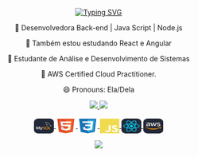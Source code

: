 <p align="center">
  <a href="https://git.io/typing-svg">
    <img src="https://readme-typing-svg.demolab.com?font=Fira+Code&weight=600&size=20&pause=1000&color=ffffff&random=false&width=435&height=40&lines=Ol%C3%A1%2C+eu+sou+Marcia+Escol%C3%A1stico!+%F0%9F%92%BB" alt="Typing SVG">

  </a>
</p>

<div align="center">

 🔭 Desenvolvedora Back-end | Java Script | Node.js
 
🌱 Também estou estudando React e Angular

💬 Estudante de Análise e Desenvolvimento de Sistemas

📌 AWS Certified Cloud Practitioner.
 
😄 Pronouns: Ela/Dela
</div>

<div align="center">
   <a href="https://github.com/MEscola">
  <img height="180em" src="https://github-readme-stats.vercel.app/api?username=MEscola&show_icons=true&theme=radical" />
  <img height="180em" src="https://github-readme-stats.vercel.app/api/top-langs/?username=MEscola&layout=compact&theme=radical" />
</div>

  <div style="display: inline_block" align="center"><br>
  <img align="center" alt="MySQL" height="30" width="40" src="https://raw.githubusercontent.com/tandpfun/skill-icons/65dea6c4eaca7da319e552c09f4cf5a9a8dab2c8/icons/MySQL-Dark.svg">
  <img align="center" alt="HTML" height="30" width="40" src="https://raw.githubusercontent.com/devicons/devicon/master/icons/html5/html5-original.svg">
  <img align="center" alt="CSS" height="30" width="40" src="https://raw.githubusercontent.com/devicons/devicon/master/icons/css3/css3-original.svg">
  <img align="center" alt="Js" height="30" width="40" src="https://raw.githubusercontent.com/devicons/devicon/master/icons/javascript/javascript-plain.svg">
  <img align="center" alt="AWS" height="30" width="40" src="https://github.com/tandpfun/skill-icons/blob/main/icons/React-Dark.svg">
  <img align="center" alt="AWS" height="30" width="40" src="https://github.com/tandpfun/skill-icons/blob/main/icons/AWS-Dark.svg">

</div>

<p></p>
  <div align="center"> 
  <a href="https://www.linkedin.com/in/marcia-escolastico-44882436/"><img src="https://img.shields.io/badge/-LinkedIn-%230077B5?style=for-the-badge&logo=linkedin&logoColor=white"></a> 
 <!-- <a href="https://github.com/marciaescolastico"><img src="https://img.shields.io/badge/GitHub-%2312100E.svg?style=for-the-badge&logo=github&logoColor=white"></a>-->
</div>
